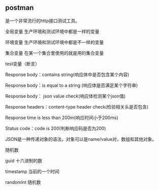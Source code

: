 ## postman

是一个非常流行的http接口测试工具。



全局变量  生产环境和测试环境中都是一样的变量

环境变量  生产环境和测试环境中都是不一样的变量

集合变量  在某一个集合里使用的就是用的集合变量

test变量（断言）

Response body：contains string(响应体中是否包含某个内容)

Response body：is equal to a string (响应体是否满足某个字符串)

Response body： json value check(响应体检测某个json值)

Response headers：content-type header check(检验相关头是否包含)

Response time is less than 200m(响应时间小于200ms)

Status code：code is 200(判断响应码是否为200)





JSON是一种传递对象的语法，对象可以是name/value对，数组和其他对象。



随机数

guid   十六进制的数

timestamp   当前的一个时间

randomlnt   随机数